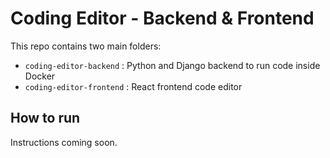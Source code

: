 # Coding Editor - Backend & Frontend

This repo contains two main folders:

- `coding-editor-backend` : Python and Django backend to run code inside Docker
- `coding-editor-frontend` : React frontend code editor

## How to run

Instructions coming soon.
